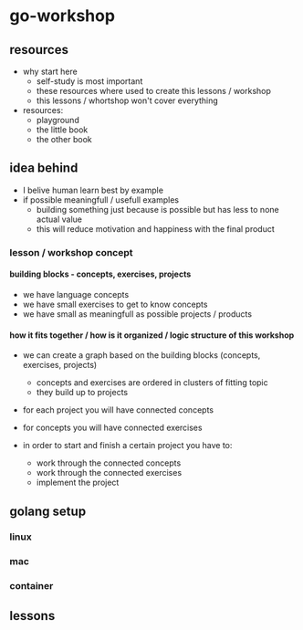 

# go-workshop


## resources
- why start here
    - self-study is most important
    - these resources where used to create this lessons / workshop
    - this lessons / whortshop won't cover everything
- resources:
    - playground
    - the little book
    - the other book


## idea behind
- I belive human learn best by example
- if possible meaningfull / usefull examples
    - building something just because is possible but has less to none actual value
    - this will reduce motivation and happiness with the final product

### lesson / workshop concept

#### building blocks - concepts, exercises, projects
- we have language concepts
- we have small exercises to get to know concepts
- we have small as meaningfull as possible projects / products

#### how it fits together / how is it organized / logic structure of this workshop
- we can create a graph based on the building blocks (concepts, exercises, projects)
    - concepts and exercises are ordered in clusters of fitting topic
    - they build up to projects
- for each project you will have connected concepts
- for concepts you will have connected exercises

- in order to start and finish a certain project you have to:
    - work through the connected concepts
    - work through the connected exercises
    - implement the project


## golang setup

### linux

### mac

### container


## lessons
